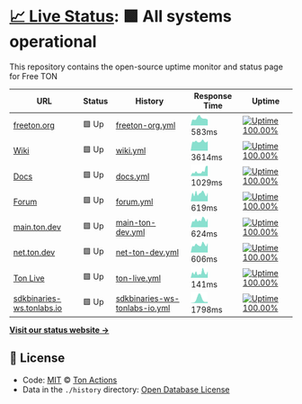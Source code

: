 # [📈 Live Status](https://ton-actions.github.io/freeton-status): <!--live status--> **🟩 All systems operational**

This repository contains the open-source uptime monitor and status page for Free TON

<!--start: status pages-->
<!-- This summary is generated by Upptime (https://github.com/upptime/upptime) -->
<!-- Do not edit this manually, your changes will be overwritten -->

| URL                                                           | Status | History                                                                                                                             | Response Time                                                                                   | Uptime                                                                                                                                                                                                                                                                   |
| ------------------------------------------------------------- | ------ | ----------------------------------------------------------------------------------------------------------------------------------- | ----------------------------------------------------------------------------------------------- | ------------------------------------------------------------------------------------------------------------------------------------------------------------------------------------------------------------------------------------------------------------------------ |
| [freeton.org](https://freeton.org)                            | 🟩 Up  | [freeton-org.yml](https://github.com/ton-actions/freeton-status/commits/master/history/freeton-org.yml)                             | <img alt="Response time graph" src="./graphs/freeton-org.png" height="20"> 583ms                | [![Uptime 100.00%](https://img.shields.io/endpoint?url=https%3A%2F%2Fraw.githubusercontent.com%2Fton-actions%2Ffreeton-status%2Fmaster%2Fapi%2Ffreeton-org%2Fuptime.json)](https://ton-actions.github.io/freeton-status/history/freeton-org)                             |
| [Wiki](https://freeton.wiki)                                  | 🟩 Up  | [wiki.yml](https://github.com/ton-actions/freeton-status/commits/master/history/wiki.yml)                                           | <img alt="Response time graph" src="./graphs/wiki.png" height="20"> 3614ms                      | [![Uptime 100.00%](https://img.shields.io/endpoint?url=https%3A%2F%2Fraw.githubusercontent.com%2Fton-actions%2Ffreeton-status%2Fmaster%2Fapi%2Fwiki%2Fuptime.json)](https://ton-actions.github.io/freeton-status/history/wiki)                                           |
| [Docs](http://docs.ton.dev)                                   | 🟩 Up  | [docs.yml](https://github.com/ton-actions/freeton-status/commits/master/history/docs.yml)                                           | <img alt="Response time graph" src="./graphs/docs.png" height="20"> 1029ms                      | [![Uptime 100.00%](https://img.shields.io/endpoint?url=https%3A%2F%2Fraw.githubusercontent.com%2Fton-actions%2Ffreeton-status%2Fmaster%2Fapi%2Fdocs%2Fuptime.json)](https://ton-actions.github.io/freeton-status/history/docs)                                           |
| [Forum](https://forum.freeton.org)                            | 🟩 Up  | [forum.yml](https://github.com/ton-actions/freeton-status/commits/master/history/forum.yml)                                         | <img alt="Response time graph" src="./graphs/forum.png" height="20"> 619ms                      | [![Uptime 100.00%](https://img.shields.io/endpoint?url=https%3A%2F%2Fraw.githubusercontent.com%2Fton-actions%2Ffreeton-status%2Fmaster%2Fapi%2Fforum%2Fuptime.json)](https://ton-actions.github.io/freeton-status/history/forum)                                         |
| [main.ton.dev](http://main.ton.dev)                           | 🟩 Up  | [main-ton-dev.yml](https://github.com/ton-actions/freeton-status/commits/master/history/main-ton-dev.yml)                           | <img alt="Response time graph" src="./graphs/main-ton-dev.png" height="20"> 624ms               | [![Uptime 100.00%](https://img.shields.io/endpoint?url=https%3A%2F%2Fraw.githubusercontent.com%2Fton-actions%2Ffreeton-status%2Fmaster%2Fapi%2Fmain-ton-dev%2Fuptime.json)](https://ton-actions.github.io/freeton-status/history/main-ton-dev)                           |
| [net.ton.dev](http://net.ton.dev)                             | 🟩 Up  | [net-ton-dev.yml](https://github.com/ton-actions/freeton-status/commits/master/history/net-ton-dev.yml)                             | <img alt="Response time graph" src="./graphs/net-ton-dev.png" height="20"> 606ms                | [![Uptime 100.00%](https://img.shields.io/endpoint?url=https%3A%2F%2Fraw.githubusercontent.com%2Fton-actions%2Ffreeton-status%2Fmaster%2Fapi%2Fnet-ton-dev%2Fuptime.json)](https://ton-actions.github.io/freeton-status/history/net-ton-dev)                             |
| [Ton Live](https://ton.live/main)                             | 🟩 Up  | [ton-live.yml](https://github.com/ton-actions/freeton-status/commits/master/history/ton-live.yml)                                   | <img alt="Response time graph" src="./graphs/ton-live.png" height="20"> 141ms                   | [![Uptime 100.00%](https://img.shields.io/endpoint?url=https%3A%2F%2Fraw.githubusercontent.com%2Fton-actions%2Ffreeton-status%2Fmaster%2Fapi%2Fton-live%2Fuptime.json)](https://ton-actions.github.io/freeton-status/history/ton-live)                                   |
| [sdkbinaries-ws.tonlabs.io](http://sdkbinaries-ws.tonlabs.io) | 🟩 Up  | [sdkbinaries-ws-tonlabs-io.yml](https://github.com/ton-actions/freeton-status/commits/master/history/sdkbinaries-ws-tonlabs-io.yml) | <img alt="Response time graph" src="./graphs/sdkbinaries-ws-tonlabs-io.png" height="20"> 1798ms | [![Uptime 100.00%](https://img.shields.io/endpoint?url=https%3A%2F%2Fraw.githubusercontent.com%2Fton-actions%2Ffreeton-status%2Fmaster%2Fapi%2Fsdkbinaries-ws-tonlabs-io%2Fuptime.json)](https://ton-actions.github.io/freeton-status/history/sdkbinaries-ws-tonlabs-io) |

<!--end: status pages-->

[**Visit our status website →**](https://ton-actions.github.io/freeton-status)

## 📄 License

- Code: [MIT](./LICENSE) © [Ton Actions](https://github.com/ton-actions)
- Data in the `./history` directory: [Open Database License](https://opendatacommons.org/licenses/odbl/1-0/)
